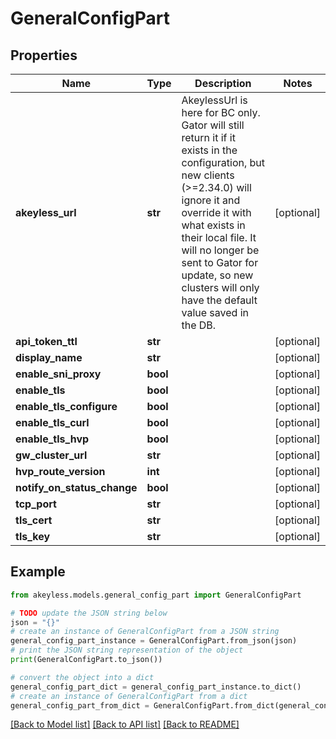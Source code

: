 # GeneralConfigPart


## Properties

Name | Type | Description | Notes
------------ | ------------- | ------------- | -------------
**akeyless_url** | **str** | AkeylessUrl is here for BC only. Gator will still return it if it exists in the configuration, but new clients (&gt;&#x3D;2.34.0) will ignore it and override it with what exists in their local file. It will no longer be sent to Gator for update, so new clusters will only have the default value saved in the DB. | [optional] 
**api_token_ttl** | **str** |  | [optional] 
**display_name** | **str** |  | [optional] 
**enable_sni_proxy** | **bool** |  | [optional] 
**enable_tls** | **bool** |  | [optional] 
**enable_tls_configure** | **bool** |  | [optional] 
**enable_tls_curl** | **bool** |  | [optional] 
**enable_tls_hvp** | **bool** |  | [optional] 
**gw_cluster_url** | **str** |  | [optional] 
**hvp_route_version** | **int** |  | [optional] 
**notify_on_status_change** | **bool** |  | [optional] 
**tcp_port** | **str** |  | [optional] 
**tls_cert** | **str** |  | [optional] 
**tls_key** | **str** |  | [optional] 

## Example

```python
from akeyless.models.general_config_part import GeneralConfigPart

# TODO update the JSON string below
json = "{}"
# create an instance of GeneralConfigPart from a JSON string
general_config_part_instance = GeneralConfigPart.from_json(json)
# print the JSON string representation of the object
print(GeneralConfigPart.to_json())

# convert the object into a dict
general_config_part_dict = general_config_part_instance.to_dict()
# create an instance of GeneralConfigPart from a dict
general_config_part_from_dict = GeneralConfigPart.from_dict(general_config_part_dict)
```
[[Back to Model list]](../README.md#documentation-for-models) [[Back to API list]](../README.md#documentation-for-api-endpoints) [[Back to README]](../README.md)


